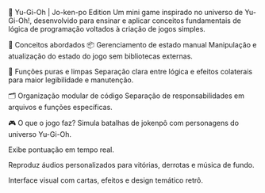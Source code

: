🎴 Yu-Gi-Oh | Jo-ken-po Edition
Um mini game inspirado no universo de Yu-Gi-Oh!, desenvolvido para ensinar e aplicar conceitos fundamentais de lógica de programação voltados à criação de jogos simples.

🧠 Conceitos abordados
📦 Gerenciamento de estado manual
Manipulação e atualização do estado do jogo sem bibliotecas externas.

🔄 Funções puras e limpas
Separação clara entre lógica e efeitos colaterais para maior legibilidade e manutenção.

🗂️ Organização modular de código
Separação de responsabilidades em arquivos e funções específicas.

🎮 O que o jogo faz?
Simula batalhas de jokenpô com personagens do universo Yu-Gi-Oh.

Exibe pontuação em tempo real.

Reproduz áudios personalizados para vitórias, derrotas e música de fundo.

Interface visual com cartas, efeitos e design temático retrô.
